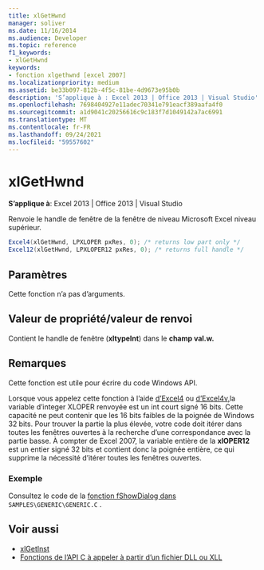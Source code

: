 ```yaml
---
title: xlGetHwnd
manager: soliver
ms.date: 11/16/2014
ms.audience: Developer
ms.topic: reference
f1_keywords:
- xlGetHwnd
keywords:
- fonction xlgethwnd [excel 2007]
ms.localizationpriority: medium
ms.assetid: be33b097-812b-4f5c-81be-4d9673e95b0b
description: 'S’applique à : Excel 2013 | Office 2013 | Visual Studio'
ms.openlocfilehash: 7698404927e11adec70341e791eacf389aafa4f0
ms.sourcegitcommit: a1d9041c20256616c9c183f7d1049142a7ac6991
ms.translationtype: MT
ms.contentlocale: fr-FR
ms.lasthandoff: 09/24/2021
ms.locfileid: "59557602"
---
```

# <a name="xlgethwnd"></a>xlGetHwnd

**S’applique à**: Excel 2013 | Office 2013 | Visual Studio 
  
Renvoie le handle de fenêtre de la fenêtre de niveau Microsoft Excel niveau supérieur.
  
```cs
Excel4(xlGetHwnd, LPXLOPER pxRes, 0); /* returns low part only */
Excel12(xlGetHwnd, LPXLOPER12 pxRes, 0); /* returns full handle */
```

## <a name="parameters"></a>Paramètres

Cette fonction n’a pas d’arguments.
  
## <a name="property-valuereturn-value"></a>Valeur de propriété/valeur de renvoi

Contient le handle de fenêtre (**xltypeInt**) dans le **champ val.w.** 
  
## <a name="remarks"></a>Remarques

Cette fonction est utile pour écrire du code Windows API.
  
Lorsque vous appelez cette fonction à l’aide [d’Excel4](excel4-excel12.md) ou [d’Excel4v,](excel4v-excel12v.md)la variable d’integer XLOPER renvoyée est un int court signé 16 bits. Cette capacité ne peut contenir que les 16 bits faibles de la poignée de Windows 32 bits. Pour trouver la partie la plus élevée, votre code doit itérer dans toutes les fenêtres ouvertes à la recherche d’une correspondance avec la partie basse. À compter de Excel 2007, la variable entière de la **xlOPER12** est un entier signé 32 bits et contient donc la poignée entière, ce qui supprime la nécessité d’itérer toutes les fenêtres ouvertes. 
  
### <a name="example"></a>Exemple

Consultez le code de la [fonction fShowDialog dans](fshowdialog.md)  `SAMPLES\GENERIC\GENERIC.C` .
  
## <a name="see-also"></a>Voir aussi

- [xlGetInst](xlgetinst.md)
- [Fonctions de l’API C à appeler à partir d’un fichier DLL ou XLL](c-api-functions-that-can-be-called-only-from-a-dll-or-xll.md)

